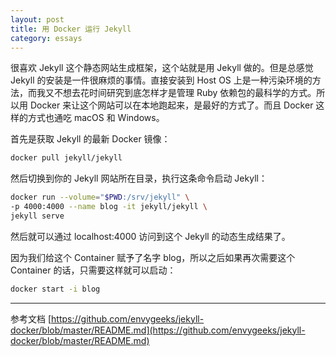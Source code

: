 ```yaml
---
layout: post
title: 用 Docker 运行 Jekyll
category: essays
---
```


很喜欢 Jekyll 这个静态网站生成框架，这个站就是用 Jekyll 做的。但是总感觉 Jekyll 的安装是一件很麻烦的事情。直接安装到 Host OS 上是一种污染环境的方法，而我又不想去花时间研究到底怎样才是管理 Ruby 依赖包的最科学的方式。所以用 Docker 来让这个网站可以在本地跑起来，是最好的方式了。而且 Docker 这样的方式也通吃 macOS 和 Windows。

首先是获取 Jekyll 的最新 Docker 镜像：

```bash
docker pull jekyll/jekyll
```

然后切换到你的 Jekyll 网站所在目录，执行这条命令启动 Jekyll：

```bash
docker run --volume="$PWD:/srv/jekyll" \
-p 4000:4000 --name blog -it jekyll/jekyll \
jekyll serve
```

然后就可以通过 localhost:4000 访问到这个 Jekyll 的动态生成结果了。

因为我们给这个 Container 赋予了名字 blog，所以之后如果再次需要这个 Container 的话，只需要这样就可以启动：

```bash
docker start -i blog
```

---

参考文档 [https://github.com/envygeeks/jekyll-docker/blob/master/README.md](https://github.com/envygeeks/jekyll-docker/blob/master/README.md)